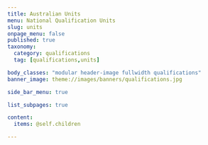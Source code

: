 ```yaml
---
title: Australian Units
menu: National Qualification Units
slug: units
onpage_menu: false
published: true
taxonomy:
  category: qualifications
  tag: [qualifications,units]

body_classes: "modular header-image fullwidth qualifications"
banner_image: theme://images/banners/qualifications.jpg

side_bar_menu: true

list_subpages: true

content:
  items: @self.children

---
```

